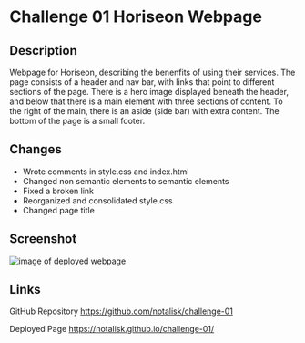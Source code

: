# Challenge 01 Horiseon Webpage

## Description

Webpage for Horiseon, describing the benenfits of using their services. The page consists of a header and nav bar, with links that point to different sections of the page. There is a hero image displayed beneath the header, and below that there is a main element with three sections of content. To the right of the main, there is an aside (side bar) with extra content. The bottom of the page is a small footer.

## Changes

- Wrote comments in style.css and index.html
- Changed non semantic elements to semantic elements
- Fixed a broken link
- Reorganized and consolidated style.css
- Changed page title

## Screenshot

![image of deployed webpage](image.jpg)

## Links

GitHub Repository https://github.com/notalisk/challenge-01

Deployed Page https://notalisk.github.io/challenge-01/
